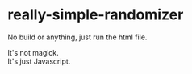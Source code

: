 # really-simple-randomizer

No build or anything, just run the html file.  

It's not magick.  
It's just Javascript.  
